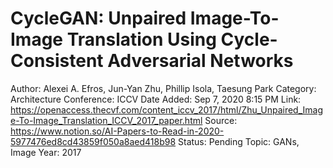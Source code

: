 # CycleGAN: Unpaired Image-To-Image Translation Using Cycle-Consistent Adversarial Networks

Author: Alexei A. Efros, Jun-Yan Zhu, Phillip Isola, Taesung Park
Category: Architecture
Conference: ICCV
Date Added: Sep 7, 2020 8:15 PM
Link: https://openaccess.thecvf.com/content_iccv_2017/html/Zhu_Unpaired_Image-To-Image_Translation_ICCV_2017_paper.html
Source: https://www.notion.so/AI-Papers-to-Read-in-2020-5977476ed8cd43859f050a8aed418b98
Status: Pending
Topic: GANs, Image 
Year: 2017